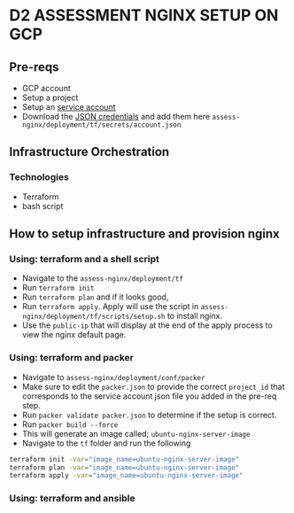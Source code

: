 # D2 ASSESSMENT NGINX SETUP ON GCP

## Pre-reqs
- GCP account
- Setup a project
- Setup an [service account](https://developers.google.com/identity/protocols/OAuth2ServiceAccount#creatinganaccount)
- Download the [JSON credentials](https://support.google.com/cloud/answer/6158849?hl=en&ref_topic=6262490#serviceaccounts) and add them here `assess-nginx/deployment/tf/secrets/account.json`
 
## Infrastructure Orchestration

### Technologies
- Terraform
- bash script

## How to setup infrastructure and provision nginx

### Using: terraform and a shell script
- Navigate to the `assess-nginx/deployment/tf`
- Run `terraform init`
- Run `terraform plan` and if it looks good,
- Run `terraform apply`. Apply will use the script in `assess-nginx/deployment/tf/scripts/setup.sh` to install nginx.
- Use the `public-ip` that will display at the end of the apply process to view the nginx default page.

### Using: terraform and packer
- Navigate to `assess-nginx/deployment/conf/packer`
- Make sure to edit the `packer.json` to provide the correct `project_id` that corresponds to the service account json file you added in the pre-req step.
- Run `packer validate packer.json` to determine if the setup is correct.
- Run `packer build --force`
- This will generate an image called; `ubuntu-nginx-server-image`
- Navigate to the `tf` folder and run the following

```bash
terraform init -var="image_name=ubuntu-nginx-server-image"
terraform plan -var="image_name=ubuntu-nginx-server-image"
terraform apply -var="image_name=ubuntu-nginx-server-image"
```

### Using: terraform and ansible
